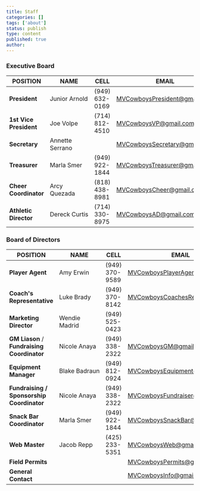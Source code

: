 ```yaml
---
title: Staff
categories: []
tags: ['about']
status: publish
type: content
published: true
author: 
---
```


### Executive Board

| **POSITION** | **NAME** | **CELL** | **EMAIL** |
|--------------|----------|----------|-----------|
| **President** | Junior Arnold | (949) 632-0169 | [MVCowboysPresident@gmail.com](mailto:MVCowboysPresident@gmail.com) |
| **1st Vice President** | Joe Volpe | (714) 812-4510 | [MVCowboysVP@gmail.com](mailto:MVCowboysVP@gmail.com) |
| **Secretary** | Annette Serrano |  | [MVCowboysSecretary@gmail.com](mailto:MVCowboysSecretary@gmail.com) |
| **Treasurer** | Marla Smer | (949) 922-1844 | [MVCowboysTreasurer@gmail.com](mailto:MVCowboysTreasurer@gmail.com) |
| **Cheer Coordinator** | Arcy Quezada | (818) 438-8981 | [MVCowboysCheer@gmail.com](mailto:MVCowboysCheer@gmail.com) |
| **Athletic Director** | Dereck Curtis | (714) 330-8975 | [MVCowboysAD@gmail.com](mailto:MVCowboysAD@gmail.com) |

### Board of Directors

| **POSITION** | **NAME** | **CELL** | **EMAIL** |
|--------------|----------|----------|-----------|
| **Player Agent** | Amy Erwin | (949) 370-9589 | [MVCowboysPlayerAgent@gmail.com](mailto:MVCowboysPlayerAgent@gmail.com) |
| **Coach's Representative** | Luke Brady | (949) 370-8142 | [MVCowboysCoachesRep@gmail.com](mailto:MVCowboysCoachesRep@gmail.com) |
| **Marketing Director** | Wendie Madrid | (949) 525-0423 | |
| **GM Liason** / **Fundraising Coordinator** | Nicole Anaya | (949) 338-2322 | [MVCowboysGM@gmail.com](mailto:MVCowboysGM@gmail.com) |
| **Equipment Manager** | Blake Badraun | (949) 812-0924 | [MVCowboysEquipment@gmail.com](mailto:MVCowboysEquipment@gmail.com) |
| **Fundraising / Sponsorship Coordinator** | Nicole Anaya | (949) 338-2322 | [MVCowboysFundraiser@gmail.com](mailto:MVCowboysFundraiser@gmail.com) |
| **Snack Bar Coordinator** | Marla Smer | (949) 922-1844 | [MVCowboysSnackBar@gmail.com](mailto:MVCowboysSnackBar@gmail.com) |
| **Web Master** | Jacob Repp | (425) 233-5351 | [MVCowboysWeb@gmail.com](mailto:MVCowboysWeb@gmail.com) |
| **Field Permits** | | | [MVCowboysPermits@gmail.com](mailto:MVCowboysPermits@gmail.com) |
| **General Contact** | | | [MVCowboysInfo@gmail.com](mailto:MVCowboysInfo@gmail.com) |

